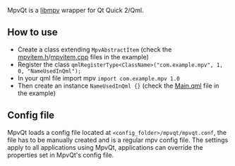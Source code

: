 <!--
SPDX-FileCopyrightText: 2023 George Florea Bănuș <georgefb899@gmail.com>

SPDX-License-Identifier: CC0-1.0
-->

MpvQt is a [libmpv](https://github.com/mpv-player/mpv/) wrapper for Qt Quick 2/Qml.

## How to use

- Create a class extending `MpvAbstractItem` (check the [mpvitem.h](examples/video-player/mpvitem.h)/[mpvitem.cpp](examples/video-player/mpvitem.cpp) files in the example)
- Register the class `qmlRegisterType<ClassName>("com.example.mpv", 1, 0, "NameUsedInQml");`
- In your qml file import mpv `import com.example.mpv 1.0`
- Then create an instance `NameUsedInQml {}` (check the [Main.qml](examples/video-player/Main.qml) file in the example)

## Config file
MpvQt loads a config file located at `<config_folder>/mpvqt/mpvqt.conf`,
the file has to be manually created and is a regular mpv config file.
The settings apply to all applications using MpvQt,
applications can override the properties set in MpvQt's config file.
